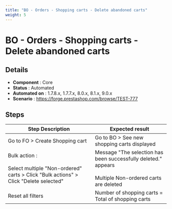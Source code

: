 ```yaml
---
title: "BO - Orders - Shopping carts - Delete abandoned carts"
weight: 5
---
```


# BO - Orders - Shopping carts - Delete abandoned carts
## Details
* **Component** : Core
* **Status** : Automated
* **Automated on** : 1.7.8.x, 1.7.7.x, 8.0.x, 8.1.x, 9.0.x
* **Scenario** : https://forge.prestashop.com/browse/TEST-777

## Steps
| Step Description | Expected result |
| ----- | ----- |
| Go to FO > Create Shopping cart | Go to BO > See new shopping carts displayed |
| Bulk action :<br><br>Select multiple "Non-ordered" carts > Click "Bulk actions" > Click "Delete selected" | Message "The selection has been successfully deleted." appears<br><br>Multiple Non-ordered carts are deleted |
| Reset all filters | Number of shopping carts = Total of shopping carts |
